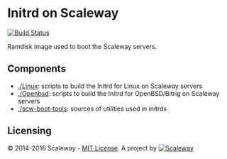 # Initrd on Scaleway
[![Build Status](https://travis-ci.org/scaleway/initrd.svg?branch=master)](https://travis-ci.org/scaleway/initrd)

Ramdisk image used to boot the Scaleway servers.

## Components

- [./Linux](https://github.com/scaleway/initrd/tree/master/Linux): scripts to build the Initrd for Linux on Scaleway servers
- [./Openbsd](https://github.com/scaleway/initrd/tree/master/Openbsd): scripts to build the Initrd for OpenBSD/Bitrig on Scaleway servers
- [./scw-boot-tools](https://github.com/scaleway/initrd/tree/master/scw-boot-tools): sources of utilities used in initrds

## Licensing

© 2014-2016 Scaleway - [MIT License](https://github.com/scaleway/initrd/blob/master/LICENSE.md).
A project by [![Scaleway](https://avatars1.githubusercontent.com/u/5185491?v=3&s=42)](https://www.scaleway.com/)
